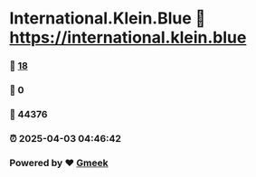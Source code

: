 # International.Klein.Blue :link: https://international.klein.blue 
### :page_facing_up: [18](https://international.klein.blue/tag.html) 
### :speech_balloon: 0 
### :hibiscus: 44376 
### :alarm_clock: 2025-04-03 04:46:42 
### Powered by :heart: [Gmeek](https://github.com/Meekdai/Gmeek)

